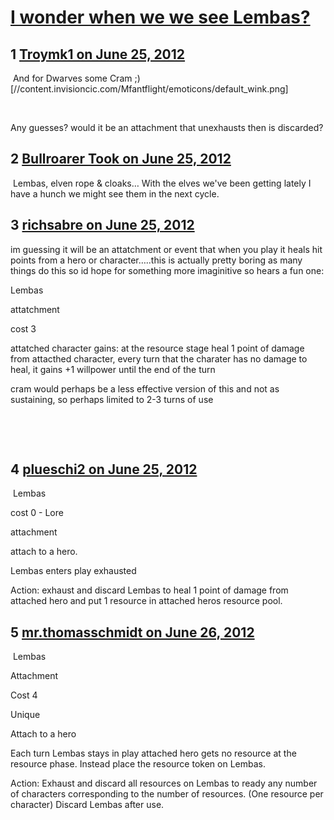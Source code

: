 # [I wonder when we we see Lembas?](https://community.fantasyflightgames.com/topic/66528-i-wonder-when-we-we-see-lembas/)

## 1 [Troymk1 on June 25, 2012](https://community.fantasyflightgames.com/topic/66528-i-wonder-when-we-we-see-lembas/?do=findComment&comment=649341)

 And for Dwarves some Cram ;) [//content.invisioncic.com/Mfantflight/emoticons/default_wink.png]

 

Any guesses? would it be an attachment that unexhausts then is discarded?

## 2 [Bullroarer Took on June 25, 2012](https://community.fantasyflightgames.com/topic/66528-i-wonder-when-we-we-see-lembas/?do=findComment&comment=649355)

 Lembas, elven rope & cloaks… With the elves we've been getting lately I have a hunch we might see them in the next cycle.

## 3 [richsabre on June 25, 2012](https://community.fantasyflightgames.com/topic/66528-i-wonder-when-we-we-see-lembas/?do=findComment&comment=649357)

im guessing it will be an attatchment or event that when you play it heals hit points from a hero or character…..this is actually pretty boring as many things do this so id hope for something more imaginitive so hears a fun one:

Lembas

attatchment

cost 3

attatched character gains: at the resource stage heal 1 point of damage from attacthed character, every turn that the charater has no damage to heal, it gains +1 willpower until the end of the turn

cram would perhaps be a less effective version of this and not as sustaining, so perhaps limited to 2-3 turns of use

 

 

## 4 [plueschi2 on June 25, 2012](https://community.fantasyflightgames.com/topic/66528-i-wonder-when-we-we-see-lembas/?do=findComment&comment=649401)

 Lembas

cost 0 - Lore

attachment

attach to a hero.

Lembas enters play exhausted

Action: exhaust and discard Lembas to heal 1 point of damage from attached hero and put 1 resource in attached heros resource pool.

## 5 [mr.thomasschmidt on June 26, 2012](https://community.fantasyflightgames.com/topic/66528-i-wonder-when-we-we-see-lembas/?do=findComment&comment=649728)

 Lembas

Attachment

Cost 4

Unique

Attach to a hero

Each turn Lembas stays in play attached hero gets no resource at the resource phase. Instead place the resource token on Lembas.

Action: Exhaust and discard all resources on Lembas to ready any number of characters corresponding to the number of resources. (One resource per character) Discard Lembas after use.

